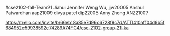 #cse2102-fall-Team21
Jiahui Jennifer Weng Wu, jjw20005 Anshul Patwardhan aap21009 divya patel dip22005 Anny Zheng ANZ21007

https://trello.com/invite/b/66eb18a85e7d96c6728f9c7d/ATTI410aff04d9b5f684952e59938592e74289A74FC4/cse-2102-group-21-ka